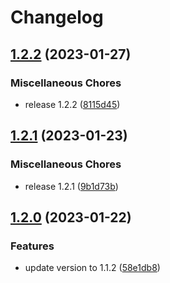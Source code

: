 # Changelog

## [1.2.2](https://github.com/robot12580/microhook/compare/v1.2.1...v1.2.2) (2023-01-27)


### Miscellaneous Chores

* release 1.2.2 ([8115d45](https://github.com/robot12580/microhook/commit/8115d451440a95578b99bda1dc08315d7e4dbaf1))

## [1.2.1](https://github.com/robot12580/microhook/compare/v1.2.0...v1.2.1) (2023-01-23)


### Miscellaneous Chores

* release 1.2.1 ([9b1d73b](https://github.com/robot12580/microhook/commit/9b1d73b4b5b975bae658931d43c507fbd2de5d74))

## [1.2.0](https://github.com/robot12580/microhook/compare/v1.1.1...v1.2.0) (2023-01-22)


### Features

* update version to 1.1.2 ([58e1db8](https://github.com/robot12580/microhook/commit/58e1db826b71e94c29f74fd1d1a2d4d538d844d1))
